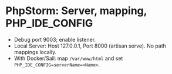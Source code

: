 # PhpStorm: Server, mapping, PHP_IDE_CONFIG
- Debug port 9003; enable listener.
- Local Server: Host 127.0.0.1, Port 8000 (artisan serve). No path mappings locally.
- With Docker/Sail: map `/var/www/html` and set `PHP_IDE_CONFIG=serverName=<Name>`.

